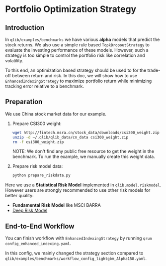 # Portfolio Optimization Strategy

## Introduction

In `qlib/examples/benchmarks` we have various **alpha** models that predict
the stock returns. We also use a simple rule based `TopkDropoutStrategy` to
evaluate the investing performance of these models. However, such a strategy
is too simple to control the portfolio risk like correlation and volatility.

To this end, an optimization based strategy should be used to for the
trade-off between return and risk. In this doc, we will show how to use
`EnhancedIndexingStrategy` to maximize portfolio return while minimizing
tracking error relative to a benchmark.


## Preparation

We use China stock market data for our example.

1. Prepare CSI300 weight:

   ```bash
   wget http://fintech.msra.cn/stock_data/downloads/csi300_weight.zip
   unzip -d ~/.qlib/qlib_data/cn_data csi300_weight.zip
   rm -f csi300_weight.zip
   ```
   NOTE:  We don't find any public free resource to get the weight in the benchmark. To run the example, we manually create this weight data.

2. Prepare risk model data:

   ```bash
   python prepare_riskdata.py
   ```

Here we use a **Statistical Risk Model** implemented in `qlib.model.riskmodel`.
However users are strongly recommended to use other risk models for better quality:
* **Fundamental Risk Model** like MSCI BARRA
* [Deep Risk Model](https://arxiv.org/abs/2107.05201)


## End-to-End Workflow

You can finish workflow with `EnhancedIndexingStrategy` by running
`qrun config_enhanced_indexing.yaml`.

In this config, we mainly changed the strategy section compared to
`qlib/examples/benchmarks/workflow_config_lightgbm_Alpha158.yaml`.
